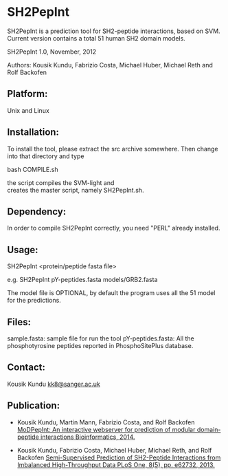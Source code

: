 SH2PepInt
====


SH2PepInt is a prediction tool for SH2-peptide interactions, based on SVM. 
Current version contains a total 51 human SH2 domain models. 

SH2PepInt 1.0, November, 2012 

Authors: Kousik Kundu, Fabrizio Costa, Michael Huber, Michael Reth and Rolf Backofen

Platform:
------------

Unix and Linux


Installation:
------------

To install the tool, please extract the src archive somewhere. Then change
into that directory and type

  bash COMPILE.sh

the script compiles the SVM-light and  
creates the master script, namely SH2PepInt.sh. 




Dependency:
-------------

In order to compile SH2PepInt correctly, you need "PERL" already installed.



Usage:
--------------

SH2PepInt <protein/peptide fasta file> <model file>

e.g. SH2PepInt pY-peptides.fasta models/GRB2.fasta

The model file is OPTIONAL, by default the program uses all the 51 model for the predictions. 




Files:
-----------------
sample.fasta: sample file for run the tool
pY-peptides.fasta: All the phosphotyrosine peptides reported in PhosphoSitePlus database.


Contact: 
-----------------
Kousik Kundu <kk8@sanger.ac.uk>

Publication:
-----------------
* Kousik Kundu, Martin Mann, Fabrizio Costa, and Rolf Backofen
[MoDPepInt: An interactive webserver for prediction of modular domain-peptide interactions
Bioinformatics, 2014.](https://academic.oup.com/bioinformatics/article-lookup/doi/10.1093/bioinformatics/btu350)

* Kousik Kundu, Fabrizio Costa, Michael Huber, Michael Reth, and Rolf Backofen
[Semi-Supervised Prediction of SH2-Peptide Interactions from Imbalanced High-Throughput Data
PLoS One, 8(5), pp. e62732, 2013.](http://journals.plos.org/plosone/article?id=10.1371/journal.pone.0062732)





